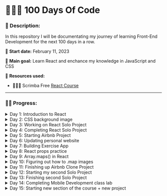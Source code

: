 # 👩🏼‍💻 100 Days Of Code

### 📝 Description:
In this repository I will be documentating my journey of learning Front-End Development for the next 100 days in a row.

📆 **Start date:** February 11, 2023

🎯 **Main goal:** Learn React and enchance my knowledge in JavaScript and CSS

🔗 **Resources used:** 

* 👩🏼‍💻 Scrimba Free [React Course](https://scrimba.com/learn/learnreact)


---



### 💪🏼 Progress:

<details>
<summary>Day 1: Introduction to React</summary>



🗓 **Date:** February 11, 2023

📝 **Personal Notes:**

Today I finally started my first React course with Scrimba! I've been listening to their podcast a lot and have been eager to try out their classes. So far, I am impressed! I love the fact that the teacher constantly enforces scrimba students to practice what they learned in almost every lesson.

The introduction is going well so far - everything seems to be understandable and not scary :)

I have a better understanding why developers use React! It is composable (you can easily breakdown a big project into mini more manageable components for easier use and navigation. It also makes coding more effective - what takes a developer several lines of code to develop a simple feature in Vanilla JavaScript, might take only one line of code in React!

🧠 **What I learned:**
- That React is composable & declarative
- Different ways to set up React in the project
- What are JSX, React Components and how to use them
- Outside of Scrimba, I learned how to set up React locally on my computer, using VS code

👩🏼‍💻 **What I built:**
- I already started to build my [first React project](https://github.com/codedbypolina/learning-react)! It is a simple landing page that enforces me to practice how to set up React, use JSX and organize components. With this project I realized that I started to forget some CSS, so I need to refresh my memory on its important basics (e.g. flexbox...)

</details>


<details>
<summary>Day 2: CSS background image</summary>

🗓 **Date:** February 12, 2023

📝 **Personal Notes:**

Today I finished building my [first React project](https://github.com/codedbypolina/learning-react)! I mostly updated styling - background image in particular. Since I never learned how to use the background image, I found this [video](https://www.youtube.com/watch?v=zHZRFwWQt2w) by Kevin Powell to understand the basics.

🧠 **What I learned:**
- To use an image in the background, I should use background-image in CSS rather than putting the image in HTML
- It's better to use padding instead of height. When you need set a section or adjust image height, it is better to use padding instead. This is especially a better approach for the responsive design
- Avoid using big images to keep the file size as low as possible. For a background image, 1200 pixels is mostly enough.
- Make sure that the text is readable on top of the background image. One of the options is to use background-blend-mode: **multiply** is for darkening the image; **lighten** is for lightening the image. Make sure to have a background-color as well to use this property!

👩🏼‍💻 **What I built:**
- I finished building my [first React project](https://github.com/codedbypolina/learning-react)! 
</details>

<details>
<summary>Day 3: Working on React Solo Project</summary>

🗓 **Date:** February 13, 2023

📝 **Personal Notes:**

Today I started working on a Solo Project - a project where I was only given design without any directions or guides on how to complete it. The task was to code digital business card using React and CSS. This project, once again, enforced me to practice React basics: setting up React locally on my computer, using JSX syntax and organizing React components properly within the files. However, it also helped me to refresh my memories on CSS!

🧠 **What I learned:**
- Center elements with CSS. This [article](https://www.freecodecamp.org/news/how-to-center-anything-with-css-align-a-div-text-and-more/) was particularly useful!
- How to use border-radius for images and other elements

👩🏼‍💻 **What I built:**
- I started building my [React Solo Project](https://github.com/codedbypolina/digital-business-card)! 
</details>

<details>
<summary>Day 4: Completing React Solo Project</summary>

🗓 **Date:** February 14, 2023

📝 **Personal Notes:**

Today I didn't make a lot of progress - I only had time to finish React Solo Project. However, with that, I am moving to the next part of Scrimba React Course! Super excited for that😁

🧠 **What I learned:**
- Not much, to be honest. Today was a short and straightforward coding day!

👩🏼‍💻 **What I built:**
- I finished my [React Solo Project](https://github.com/codedbypolina/digital-business-card)! 
</details>

<details>
<summary>Day 5: Starting Airbnb Project</summary>

🗓 **Date:** February 15, 2023

📝 **Personal Notes:**

I started the second part of Scrimba React Course! In this section, I will be learning about props and creating components from an array. Today I created a new [React project](https://github.com/codedbypolina/airbnb-experience-react) and mostly worked with CSS and basic React that I learned so far.

🧠 **What I learned:**
- I reminded myself how to use box-shadow😅
- How to use width's max/min/fit-content keywords to make the image more responsive!

👩🏼‍💻 **What I built:**
- I started [Airbnb Clone React Project](https://github.com/codedbypolina/airbnb-experience-react)! 
</details>

<details>
<summary>Day 6: Updating personal website</summary>

🗓 **Date:** February 16, 2023

📝 **Personal Notes:**

Today I postponed coding till the very last hour of the day, and...suprise-suprise! I felt too exhausted to learn anything. Instead, I updated my portfolio website, adding the Coming Soon section.

Reminder for myself: Try to code at the beginning of the day, since at the end of the day you could get too exshausted to learn or code anything!

🧠 **What I learned:**
- Nothing since I just updated my website. Small progress is still a progress!

👩🏼‍💻 **What I built:**
- I updated my [personal portfolio](https://www.codedbypolina.com/)
</details>

<details>
<summary>Day 7: Building Exercise App</summary>

🗓 **Date:** February 17, 2023

📝 **Personal Notes:**

Today I did a lot of progress! I learned about React props, useState hook, and how to create separate React pages using Router.

I also built a simple exercise app for my Mobile Development class in the university. This app gives the user a list of exercises to pick from, however all these exercises are of two types - ones that require timer (ex: biking) and others that require repetitions input (push ups). Once the user clicks on one of the exercises, he/she is taking to another page where the user can either track time or reps. In both pages, user is allowed to reset the input or return to home page. 

I enjoyed building this app, since I am finally starting to see the power of React! I'm also gradually understanding that React isn't as terrifying as I thought at first!

🧠 **What I learned:**
- React props - why they are important and how to use them!
- useState hook. I haven't dived deeper into hooks in general and why they are useful, however, I learned why useState hook is particulary important and implemented this knowledge for the app!
- How to create separate pages in React, using Router. Suprisingly implementing this knowledge in the exercise app, was the most challenging thing to do overall! I faced with page loading issues while figuring it out, but at the end I made it work🥳

👩🏼‍💻 **What I built:**
- I built an exercise app! I hope to link it later, once I confirm with the professor that it's okay to make my work public!
</details>

<details>
<summary>Day 8: React props practice</summary>

🗓 **Date:** February 18, 2023

📝 **Personal Notes:**

Today I didn't feel like doing a lot, so I watched several Scrimba videos where I practiced how to use props. Next Scrimba lesson goes through .map method - something I've been struggling in the past to fully comprehend, so I will be needing to take some time to overview this concept as well as learn how to map through components. And, to be honest, I just don't have energy to do so today, so I am postponing it for tomorrow.

From my past 2 attempts to do 100 days of code in a row, I understand that it's important to not burn myself out so I am choosing to not force myself to learn this concept today! 

🧠 **What I learned:**
- Mostly practiced how React props work thanks to Scrimba (truly enjoying this platform!)

👩🏼‍💻 **What I built:**
- I updated my [Airbnb Clone Project](https://github.com/codedbypolina/airbnb-experience-react) by incorporating props into the project
</details>


<details>
<summary>Day 9: Array.maps() in React</summary>

🗓 **Date:** February 19, 2023

📝 **Personal Notes:**

Today I took time to better understand array.map() method and succesfully implemented this knowledge in Airbnb Clone project! However, I am struggling to map images in the project. I hope to figure it out tomorrow!

🧠 **What I learned:**
- Array.map() method
- How to implement .map() in React

👩🏼‍💻 **What I built:**
- I updated my [Airbnb Clone Project](https://github.com/codedbypolina/airbnb-experience-react) by incorporating .map method
</details>

<details>
<summary>Day 10: Figuring out how to .map images</summary>

🗓 **Date:** February 20, 2023

📝 **Personal Notes:**

Today I've been trying to figure out how to map through images. After trying out different ways I found on the internet, the only option that worked for me so far was to use the images that are hosted externally, not internally on my local computer. During my little research, I learned that in general hosting images externally is a better and a more common practice rather than keeping them locally.

I didn't host the images myself for this project. I found these images online. I understand that this is not the best practice since the image could be removed, thus the website will have a broken image. For this project, however, I didn't find it valuable to do the extra steps, since my current focus is to learn React.

🧠 **What I learned:**
- How to map through an array of images
- Hosting images externally is a much common practice in real life, than host images locally on the computer

👩🏼‍💻 **What I built:**
- I updated my [Airbnb Clone Project](https://github.com/codedbypolina/airbnb-experience-react)
</details>

<details>
<summary>Day 11: Finishing up Airbnb Clone Project</summary>

🗓 **Date:** February 21, 2023

📝 **Personal Notes:**

Today completed Airbnb Project and finished the 2nd section of Scrimba React Course! I learned and practiced conditional rendering, how to pass object as props. Super excited to start my upcoming solo project - Travel Journal!

🧠 **What I learned:**
- Conditional rendering
- Learned about CSS overflow-x - a super cool property that makes a scrolling trick super easy!
- How to pass object as props, thus making a component simpler and code more efficient
- Spread Operator


👩🏼‍💻 **What I built:**
- I completed my [Airbnb Clone Project](https://github.com/codedbypolina/airbnb-experience-react)
</details>

<details>
<summary>Day 12: Starting my second Solo Project</summary>

🗓 **Date:** February 22, 2023

📝 **Personal Notes:**

Today I started my second solo project - [Travel Journal](https://github.com/codedbypolina/travel-journal). The goal of this project is to reinforce my knowledge of props and map method. Today I only hard coded navbar and the card. While working on the styling of the card, I realized that I am lacking foundational knowledge of Grid and Flexbox. Since I learned them awhile ago and haven't practiced them regularly, I am struggling to position items withing the container in a desired way. Therefore, I will most likely take Scrimba class on [Flexbox](https://scrimba.com/learn/flexbox) and [CSS Grid](https://scrimba.com/learn/cssgrid) once I complete this React Course.

🧠 **What I learned:**
- I am lacking fundamental knowledge of CSS grid and flexbox. I am planning to take courses on those two once I am done with React!


👩🏼‍💻 **What I built:**
- I started my second solo project - [Travel Journal](https://github.com/codedbypolina/travel-journal)
</details>

<details>
<summary>Day 13: Finishing second Solo Project</summary>

🗓 **Date:** February 23, 2023

📝 **Personal Notes:**

Today I completed my [Travel Journal project](https://github.com/codedbypolina/travel-journal)! I used React props and .map() to iterate over an array of data. I had lots of fun on this project! I can also officially say that while working on it, I am starting to see the real potential of React

👩🏼‍💻 **What I built:**
- I completed [Travel Journal project](https://github.com/codedbypolina/travel-journal)
</details>

<details>
<summary>Day 14: Completing Mobile Development class lab</summary>

🗓 **Date:** February 24, 2023

📝 **Personal Notes:**

Today I was working on Mobile Development's lab. I had to develop a new feature in the Exercise App. I was overconfident in my React skills and tried to create a complicated one. To be honest, the experience was very frustrating and I wasn't able to code what I had in mind. But at least I tried

👩🏼‍💻 **What I built:**
- I tried to create a new feature for the exercise app
</details>

<details>
<summary>Day 15: Starting new section of the course + new project</summary>

🗓 **Date:** February 25, 2023

📝 **Personal Notes:**

Started the third section of the Scrimba React course🥳 With that, I started working on the next project - a Meme generator. This seems to be a fun project to be working on, so I am excited.

According to the instructor of the course, this section is going to be the most important section with a lot of information. Even by looking at the lenght of each section, this section is twice longer (5 hours long) than the previous two (2 / 2:30 hours long)!

Today I was taking it easy and only created the header for the website!

👩🏼‍💻 **What I built:**
- I started [Meme Generator Project](https://github.com/codedbypolina/meme-generator) and built the header of the website.
</details>
